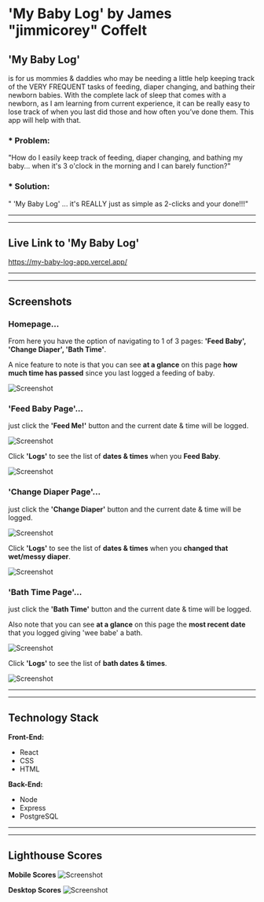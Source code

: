 
# 'My Baby Log' by James "jimmicorey" Coffelt

## 'My Baby Log' 
is for us mommies & daddies who may be needing a little help keeping track of the VERY FREQUENT tasks of 
feeding, diaper changing, and bathing their newborn babies. With the complete lack of sleep that comes with a newborn, 
as I am learning from current experience, it can be really easy to lose track of when you last did those and how often 
you’ve done them. This app will help with that.

### * Problem: 
"How do I easily keep track of feeding, diaper changing, and bathing my baby... when it's 3 o'clock in the morning and I can barely function?"

### * Solution: 
" 'My Baby Log' ... it's REALLY just as simple as 2-clicks and your done!!!"

---------------------------------------------------------------------------------------------------------------------------
---------------------------------------------------------------------------------------------------------------------------
## Live Link to 'My Baby Log'
https://my-baby-log-app.vercel.app/


---------------------------------------------------------------------------------------------------------------------------
---------------------------------------------------------------------------------------------------------------------------
## Screenshots 

### Homepage... 
From here you have the option of navigating to 1 of 3 pages: **'Feed Baby', 'Change Diaper', 'Bath Time'**.

A nice feature to note is that you can see **at a glance** on this page **how much time has passed** since you last logged a feeding of baby.

![Screenshot](https://github.com/Jimmicorey/my-baby-log-app/blob/master/screenshots/mobile_screen_homepage.png)




### 'Feed Baby Page'... 
just click the **'Feed Me!'** button and the current date & time will be logged. 

![Screenshot](https://github.com/Jimmicorey/my-baby-log-app/blob/master/screenshots/mobile_screen_feed-baby-page.png)  

Click **'Logs'** to see the list of **dates & times** when you **Feed Baby**.

![Screenshot](https://github.com/Jimmicorey/my-baby-log-app/blob/master/screenshots/mobile_screen_feed-baby-logs-page.png)

 


### 'Change Diaper Page'... 
just click the **'Change Diaper'** button and the current date & time will be logged.

![Screenshot](https://github.com/Jimmicorey/my-baby-log-app/blob/master/screenshots/mobile_screen_change-diaper-page.png)

Click **'Logs'** to see the list of **dates & times** when you **changed that wet/messy diaper**.

![Screenshot](https://github.com/Jimmicorey/my-baby-log-app/blob/master/screenshots/mobile_screen_change-diaper-logs-page.png)




### 'Bath Time Page'... 
just click the **'Bath Time'** button and the current date & time will be logged. 

Also note that you can see **at a glance** on this page the **most recent date** that you logged giving 'wee babe' a bath.

![Screenshot](https://github.com/Jimmicorey/my-baby-log-app/blob/master/screenshots/mobile_screen_bath-time-page.png)

Click **'Logs'** to see the list of **bath dates & times**. 

![Screenshot](https://github.com/Jimmicorey/my-baby-log-app/blob/master/screenshots/mobile_screen_bath-time-logs-page.png)


---------------------------------------------------------------------------------------------------------------------------
---------------------------------------------------------------------------------------------------------------------------
## Technology Stack
**Front-End:** 
* React 
* CSS 
* HTML

**Back-End:** 
* Node 
* Express 
* PostgreSQL

---------------------------------------------------------------------------------------------------------------------------
---------------------------------------------------------------------------------------------------------------------------
## Lighthouse Scores
**Mobile Scores**
![Screenshot](https://github.com/Jimmicorey/my-baby-log-app/blob/master/screenshots/my-baby-log-app_Lighthouse_Score.png)

**Desktop Scores**
![Screenshot](https://github.com/Jimmicorey/my-baby-log-app/blob/master/screenshots/my-baby-log-app_DESKTOP_Lighthouse_Score.png)

